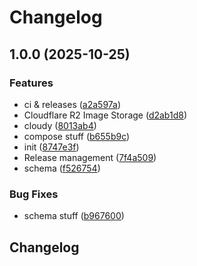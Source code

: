 # Changelog

## 1.0.0 (2025-10-25)


### Features

* ci & releases ([a2a597a](https://github.com/BigBeautifulBoycott/strapi/commit/a2a597a84bc5b36ca7b2667d0c782b386377bd5a))
* Cloudflare R2 Image Storage ([d2ab1d8](https://github.com/BigBeautifulBoycott/strapi/commit/d2ab1d8a5092a8736510bd82b42fd3eb3de7fffd))
* cloudy ([8013ab4](https://github.com/BigBeautifulBoycott/strapi/commit/8013ab484cccd492b3c85b89f1b65549977c2828))
* compose stuff ([b655b9c](https://github.com/BigBeautifulBoycott/strapi/commit/b655b9c15348cc1beb18c3b8cb1da8b4a37fc050))
* init ([8747e3f](https://github.com/BigBeautifulBoycott/strapi/commit/8747e3fb57feca9ec8e55d5d1a11007483d7f4b5))
* Release management ([7f4a509](https://github.com/BigBeautifulBoycott/strapi/commit/7f4a509ca64bfbab6859102603de9e5485d71f10))
* schema ([f526754](https://github.com/BigBeautifulBoycott/strapi/commit/f5267543e5549eb3cb872d2a2779827f9ef0cd45))


### Bug Fixes

* schema stuff ([b967600](https://github.com/BigBeautifulBoycott/strapi/commit/b96760033a6db1e6788e149713b3833d64b17c2e))

## Changelog
